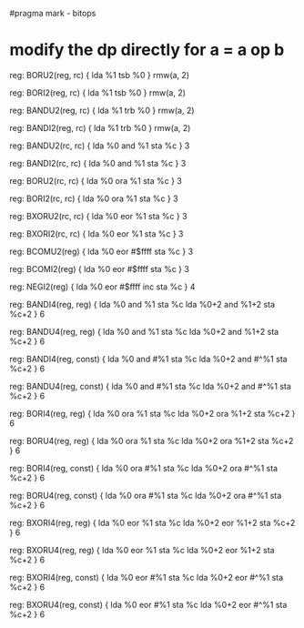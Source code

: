 #pragma mark - bitops

# modify the dp directly for a = a op b

reg: BORU2(reg, rc) {
    lda %1
    tsb %0
} rmw(a, 2)

reg: BORI2(reg, rc) {
    lda %1
    tsb %0
} rmw(a, 2)


reg: BANDU2(reg, rc) {
    lda %1
    trb %0
} rmw(a, 2)

reg: BANDI2(reg, rc) {
    lda %1
    trb %0
} rmw(a, 2)


reg: BANDU2(rc, rc) {
    lda %0
    and %1
    sta %c
} 3

reg: BANDI2(rc, rc) {
    lda %0
    and %1
    sta %c
} 3


reg: BORU2(rc, rc) {
    lda %0
    ora %1
    sta %c
} 3

reg: BORI2(rc, rc) {
    lda %0
    ora %1
    sta %c
} 3


reg: BXORU2(rc, rc) {
    lda %0
    eor %1
    sta %c
} 3

reg: BXORI2(rc, rc) {
    lda %0
    eor %1
    sta %c
} 3

reg: BCOMU2(reg) {
    lda %0
    eor #$ffff
    sta %c
} 3

reg: BCOMI2(reg) {
    lda %0
    eor #$ffff
    sta %c
} 3

reg: NEGI2(reg) {
    lda %0
    eor #$ffff
    inc
    sta %c
} 4


reg: BANDI4(reg, reg) {
    lda %0
    and %1
    sta %c
    lda %0+2
    and %1+2
    sta %c+2
} 6


reg: BANDU4(reg, reg) {
    lda %0
    and %1
    sta %c
    lda %0+2
    and %1+2
    sta %c+2
} 6


reg: BANDI4(reg, const) {
    lda %0
    and #%1
    sta %c
    lda %0+2
    and #^%1
    sta %c+2
} 6

reg: BANDU4(reg, const) {
    lda %0
    and #%1
    sta %c
    lda %0+2
    and #^%1
    sta %c+2
} 6


reg: BORI4(reg, reg) {
    lda %0
    ora %1
    sta %c
    lda %0+2
    ora %1+2
    sta %c+2
} 6


reg: BORU4(reg, reg) {
    lda %0
    ora %1
    sta %c
    lda %0+2
    ora %1+2
    sta %c+2
} 6


reg: BORI4(reg, const) {
    lda %0
    ora #%1
    sta %c
    lda %0+2
    ora #^%1
    sta %c+2
} 6

reg: BORU4(reg, const) {
    lda %0
    ora #%1
    sta %c
    lda %0+2
    ora #^%1
    sta %c+2
} 6

reg: BXORI4(reg, reg) {
    lda %0
    eor %1
    sta %c
    lda %0+2
    eor %1+2
    sta %c+2
} 6


reg: BXORU4(reg, reg) {
    lda %0
    eor %1
    sta %c
    lda %0+2
    eor %1+2
    sta %c+2
} 6


reg: BXORI4(reg, const) {
    lda %0
    eor #%1
    sta %c
    lda %0+2
    eor #^%1
    sta %c+2
} 6

reg: BXORU4(reg, const) {
    lda %0
    eor #%1
    sta %c
    lda %0+2
    eor #^%1
    sta %c+2
} 6
